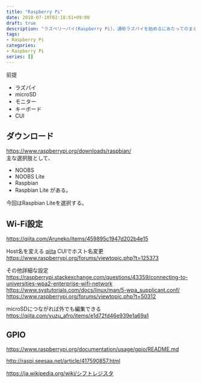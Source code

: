 ```yaml
---
title: "Raspberry Pi"
date: 2018-07-10T02:18:51+09:00
draft: true
description: "ラズベリーパイ(Raspberry Pi)、通称ラズパイを始めるにあたってのまとめ"
tags: 
- Raspberry Pi
categories: 
- Raspberry Pi
series: []
---
```




前提
- ラズパイ
- microSD
- モニター
- キーボード
- CUI

## ダウンロード
https://www.raspberrypi.org/downloads/raspbian/  
主な選択肢として、
- NOOBS
- NOOBS Lite
- Raspbian
- Raspbian Lite
がある。

今回はRaspbian Liteを選択する。

## Wi-Fi設定
https://qiita.com/Aruneko/items/459895c1947d202b4e15

Host名を変える
[qiita](https://qiita.com/yuzu_afro/items/e1d72fd46e939e1a69a1)
CUIでホスト名変更
https://www.raspberrypi.org/forums/viewtopic.php?t=125373

その他詳細な設定
https://raspberrypi.stackexchange.com/questions/43359/connecting-to-universities-wpa2-enterprise-wifi-network
https://www.systutorials.com/docs/linux/man/5-wpa_supplicant.conf/
https://www.raspberrypi.org/forums/viewtopic.php?t=50312

microSDにつながれば外でも編集できる
https://qiita.com/yuzu_afro/items/e1d72fd46e939e1a69a1

## GPIO

https://www.raspberrypi.org/documentation/usage/gpio/README.md

http://raspi.seesaa.net/article/417590857.html

https://ja.wikipedia.org/wiki/シフトレジスタ

